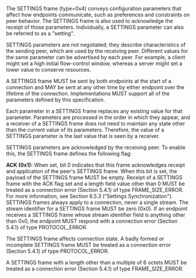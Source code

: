 The SETTINGS frame (type=0x4) conveys configuration parameters that affect how endpoints communicate, such as preferences and constraints on peer behavior. The SETTINGS frame is also used to acknowledge the receipt of those parameters. Individually, a SETTINGS parameter can also be referred to as a "setting".

SETTINGS parameters are not negotiated; they describe characteristics of the sending peer, which are used by the receiving peer. Different values for the same parameter can be advertised by each peer. For example, a client might set a high initial flow-control window, whereas a server might set a lower value to conserve resources.

A SETTINGS frame MUST be sent by both endpoints at the start of a connection and MAY be sent at any other time by either endpoint over the lifetime of the connection. Implementations MUST support all of the parameters defined by this specification.

Each parameter in a SETTINGS frame replaces any existing value for that parameter. Parameters are processed in the order in which they appear, and a receiver of a SETTINGS frame does not need to maintain any state other than the current value of its parameters. Therefore, the value of a SETTINGS parameter is the last value that is seen by a receiver.

SETTINGS parameters are acknowledged by the receiving peer. To enable this, the SETTINGS frame defines the following flag:

**ACK (0x1):**
When set, bit 0 indicates that this frame acknowledges receipt and application of the peer's SETTINGS frame. When this bit is set, the payload of the SETTINGS frame MUST be empty. Receipt of a SETTINGS frame with the ACK flag set and a length field value other than 0 MUST be treated as a connection error (Section 5.4.1) of type FRAME_SIZE_ERROR. For more information, see Section 6.5.3 ("Settings Synchronization").
SETTINGS frames always apply to a connection, never a single stream. The stream identifier for a SETTINGS frame MUST be zero (0x0). If an endpoint receives a SETTINGS frame whose stream identifier field is anything other than 0x0, the endpoint MUST respond with a connection error (Section 5.4.1) of type PROTOCOL_ERROR.

The SETTINGS frame affects connection state. A badly formed or incomplete SETTINGS frame MUST be treated as a connection error (Section 5.4.1) of type PROTOCOL_ERROR.

A SETTINGS frame with a length other than a multiple of 6 octets MUST be treated as a connection error (Section 5.4.1) of type FRAME_SIZE_ERROR.

